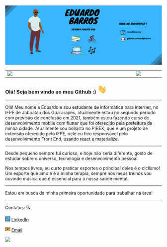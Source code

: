 ![](https://github.com/edbbarros/edbbarros/blob/main/imagens/Capa_Github.png)  

<center>
<table>
    <tr>
        <td><img width="400px" align="left" src="https://github-readme-stats.vercel.app/api/top-langs/?username=edbbarros&hide=html&layout=compact&theme=buefy" /></td>
        <td><img width="495px" align="left" src="https://github-readme-stats.vercel.app/api?username=edbbarros&theme=buefy"/></td>
    </tr>   
</table>
</center>  

### Olá! Seja bem vindo ao meu Github :) <img src="https://github.com/edbbarros/edbbarros/blob/main/imagens/Hi.gif" width="30px">

---

Olá! Meu nome é Eduardo e sou estudante de informática para internet, no IFPE de Jaboatão dos Guararapes, 
atualmente estou no segundo período com previsão de conclusão em 2021, também estou fazendo curso de desenvolvimento mobile com 
flutter que foi oferecido pela prefeitura da minha cidade.
Atualmente sou bolsista no PIBEX,  que é um projeto de extensão oferecido pelo IFPE, nele eu fico responsável pelo desenvolvimento 
Front End, usando react e materialize.
 
---
Desde pequeno sempre fui curioso, e hoje não seria diferente, gosto de estudar sobre o universo, tecnologia e desenvolvimento pessoal.

Nos tempos livres, eu curto praticar esportes o principal deles é o ciclismo! Um esporte que amo e é a minha terapia, 
sempre nos meus treinos vou ouvindo música que é essencial para a nossa saúde mental.

--- 

Estou em busca da minha primeira oportunidade para trabalhar na área!  


---




Contatos: :mag:  

<a href="https://www.linkedin.com/in/edbbarros/"><img src="https://github.com/edbbarros/edbbarros/blob/main/imagens/linkedin.png" width="16"></img></a> [LinkedIn](https://www.linkedin.com/in/edbbarros/)  

<a href="mailto:edbbarros@hotmail.com"><img src="https://github.com/edbbarros/edbbarros/blob/main/imagens/email.png" width="16"></img></a> [Email](mailto:edbbarros@hotmail.com)  



![](https://komarev.com/ghpvc/?username=edbbarros&color=blue&style=flat)

